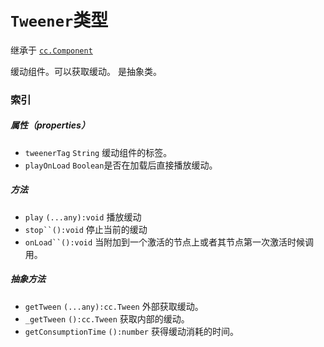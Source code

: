 # `Tweener`类型

继承于 [`cc.Component`](https://docs.cocos.com/creator/api/zh/classes/Component.html)

缓动组件。可以获取缓动。
是抽象类。

### 索引

##### 属性（properties）

- `tweenerTag` `String` 缓动组件的标签。
- `playOnLoad` `Boolean`是否在加载后直接播放缓动。


##### 方法

- `play` `(...any):void` 播放缓动
- `stop``():void` 停止当前的缓动
- `onLoad``():void` 当附加到一个激活的节点上或者其节点第一次激活时候调用。

##### 抽象方法

- `getTween` `(...any):cc.Tween` 外部获取缓动。
- `_getTween` `():cc.Tween` 获取内部的缓动。
- `getConsumptionTime` `():number` 获得缓动消耗的时间。

